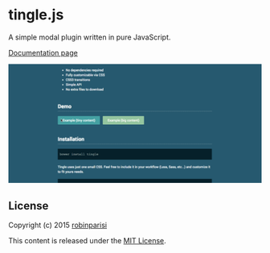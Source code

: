 
tingle.js
==============

A simple modal plugin written in pure JavaScript.

[Documentation page](https://robinparisi.github.io/tingle/)

![Demo Page screenshot](tingle.gif)

## License

Copyright (c) 2015 [robinparisi](https://github.com/robinparisi)

This content is released under the [MIT License](http://opensource.org/licenses/MIT).
